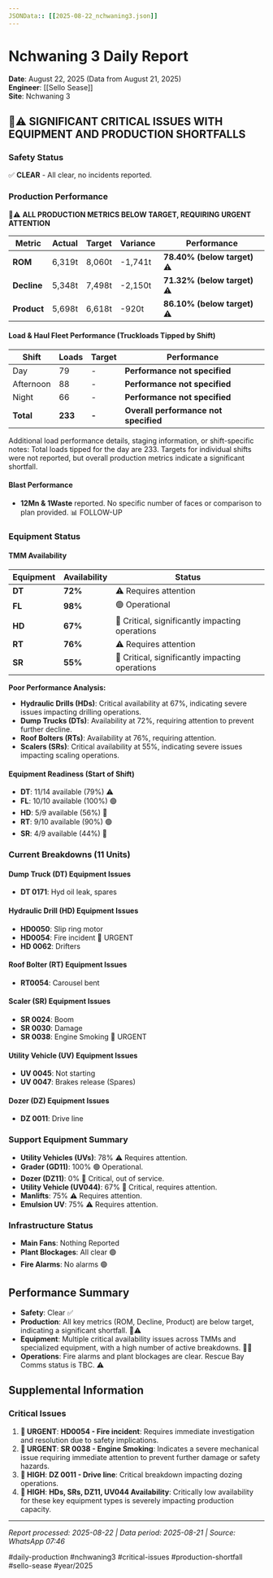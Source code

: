 ```yaml
---
JSONData:: [[2025-08-22_nchwaning3.json]]
---
```


# Nchwaning 3 Daily Report
**Date**: August 22, 2025 (Data from August 21, 2025)  
**Engineer**: [[Sello Sease]]  
**Site**: Nchwaning 3  

## 🔴⚠️ SIGNIFICANT CRITICAL ISSUES WITH EQUIPMENT AND PRODUCTION SHORTFALLS

### Safety Status
✅ **CLEAR** - All clear, no incidents reported.

### Production Performance
🔴⚠️ **ALL PRODUCTION METRICS BELOW TARGET, REQUIRING URGENT ATTENTION**

| Metric | Actual | Target | Variance | Performance |
|--------|--------|--------|----------|-------------|
| **ROM** | 6,319t | 8,060t | -1,741t | **78.40% (below target)** ⚠️ |
| **Decline** | 5,348t | 7,498t | -2,150t | **71.32% (below target)** ⚠️ |
| **Product** | 5,698t | 6,618t | -920t | **86.10% (below target)** ⚠️ |

#### Load & Haul Fleet Performance (Truckloads Tipped by Shift)
| Shift | Loads | Target | Performance |
|-------|-------|--------|-------------|
| Day | 79 | - | **Performance not specified** |
| Afternoon | 88 | - | **Performance not specified** |
| Night | 66 | - | **Performance not specified** |
| **Total** | **233** | **-** | **Overall performance not specified** |

Additional load performance details, staging information, or shift-specific notes: Total loads tipped for the day are 233. Targets for individual shifts were not reported, but overall production metrics indicate a significant shortfall.

#### Blast Performance
- **12Mn & 1Waste** reported. No specific number of faces or comparison to plan provided. 📊 FOLLOW-UP

### Equipment Status

#### TMM Availability
| Equipment | Availability | Status |
|-----------|-------------|---------|
| **DT** | **72%** | ⚠️ Requires attention |
| **FL** | **98%** | 🟢 Operational |
| **HD** | **67%** | 🔴 Critical, significantly impacting operations |
| **RT** | **76%** | ⚠️ Requires attention |
| **SR** | **55%** | 🔴 Critical, significantly impacting operations |

**Poor Performance Analysis:**
- **Hydraulic Drills (HDs)**: Critical availability at 67%, indicating severe issues impacting drilling operations.
- **Dump Trucks (DTs)**: Availability at 72%, requiring attention to prevent further decline.
- **Roof Bolters (RTs)**: Availability at 76%, requiring attention.
- **Scalers (SRs)**: Critical availability at 55%, indicating severe issues impacting scaling operations.

#### Equipment Readiness (Start of Shift)
- **DT**: 11/14 available (79%) ⚠️
- **FL**: 10/10 available (100%) 🟢
- **HD**: 5/9 available (56%) 🔴
- **RT**: 9/10 available (90%) 🟢
- **SR**: 4/9 available (44%) 🔴

### Current Breakdowns (11 Units)

#### Dump Truck (DT) Equipment Issues
- **DT 0171**: Hyd oil leak, spares

#### Hydraulic Drill (HD) Equipment Issues
- **HD0050**: Slip ring motor
- **HD0054**: Fire incident 🔴 URGENT
- **HD 0062**: Drifters

#### Roof Bolter (RT) Equipment Issues
- **RT0054**: Carousel bent

#### Scaler (SR) Equipment Issues
- **SR 0024**: Boom
- **SR 0030**: Damage
- **SR 0038**: Engine Smoking 🔴 URGENT

#### Utility Vehicle (UV) Equipment Issues
- **UV 0045**: Not starting
- **UV 0047**: Brakes release (Spares)

#### Dozer (DZ) Equipment Issues
- **DZ 0011**: Drive line

### Support Equipment Summary
- **Utility Vehicles (UVs)**: 78% ⚠️ Requires attention.
- **Grader (GD11)**: 100% 🟢 Operational.
- **Dozer (DZ11)**: 0% 🔴 Critical, out of service.
- **Utility Vehicle (UV044)**: 67% 🔴 Critical, requires attention.
- **Manlifts**: 75% ⚠️ Requires attention.
- **Emulsion UV**: 75% ⚠️ Requires attention.

### Infrastructure Status
- **Main Fans**: Nothing Reported
- **Plant Blockages**: All clear 🟢
- **Fire Alarms**: No alarms 🟢

## Performance Summary
- **Safety**: Clear ✅
- **Production**: All key metrics (ROM, Decline, Product) are below target, indicating a significant shortfall. 🔴⚠️
- **Equipment**: Multiple critical availability issues across TMMs and specialized equipment, with a high number of active breakdowns. 🔴🚨
- **Operations**: Fire alarms and plant blockages are clear. Rescue Bay Comms status is TBC. ⚠️

## Supplemental Information

### Critical Issues
1. **🔴 URGENT**: **HD0054 - Fire incident**: Requires immediate investigation and resolution due to safety implications.
2. **🔴 URGENT**: **SR 0038 - Engine Smoking**: Indicates a severe mechanical issue requiring immediate attention to prevent further damage or safety hazards.
3. **🔴 HIGH**: **DZ 0011 - Drive line**: Critical breakdown impacting dozing operations.
4. **🔴 HIGH**: **HDs, SRs, DZ11, UV044 Availability**: Critically low availability for these key equipment types is severely impacting production capacity.

---
*Report processed: 2025-08-22 | Data period: 2025-08-21 | Source: WhatsApp 07:46*

#daily-production #nchwaning3 #critical-issues #production-shortfall #sello-sease #year/2025